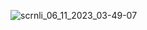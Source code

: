 ![scrnli_06_11_2023_03-49-07](https://github.com/mbintangww/mytodoApp/assets/115893918/adebabd7-9970-4fef-ab75-4f8ce6297643)
